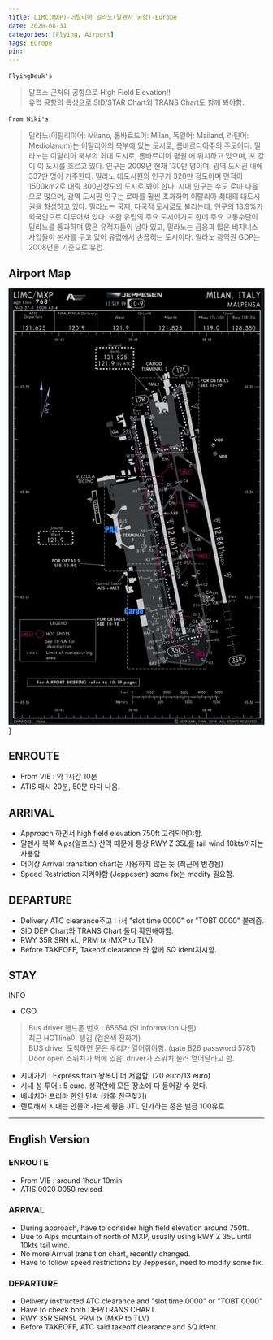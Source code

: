 ```yaml
---
title: LIMC(MXP)-이탈리아 밀라노(말펜사 공항)-Europe
date: 2020-08-31
categories: [Flying, Airport]
tags: Europe
pin:
---
```

`FlyingDeuk's`
>알프스 근처의 공항으로 High Field Elevation!! <br>
유럽 공항의 특성으로 SID/STAR Chart외 TRANS Chart도 함께 봐야함. <br>

`From Wiki's`
>밀라노(이탈리아어: Milano, 롬바르드어: Milan, 독일어: Mailand, 라틴어: Mediolanum)는 이탈리아의 북부에 있는 도시로, 롬바르디아주의 주도이다. 밀라노는 이탈리아 북부의 최대 도시로, 롬바르디아 평원 에 위치하고 있으며, 포 강이 이 도시를 흐르고 있다. 인구는 2009년 현재 130만 명이며, 광역 도시권 내에 337만 명이 거주한다. 밀라노 대도시현의 인구가 320만 정도이며 면적이 1500km2로 대략 300만정도의 도시로 봐야 한다. 시내 인구는 수도 로마 다음으로 많으며, 광역 도시권 인구는 로마를 훨씬 초과하여 이탈리아 최대의 대도시권을 형성하고 있다. 밀라노는 국제, 다국적 도시로도 불리는데, 인구의 13.9%가 외국인으로 이루어져 있다. 또한 유럽의 주요 도시이기도 한데 주요 교통수단이 밀라노를 통과하며 많은 유적지들이 남아 있고, 밀라노는 금융과 많은 비지니스 사업들이 본사를 두고 있어 유럽에서 손꼽히는 도시이다. 밀라노 광역권 GDP는 2008년을 기준으로 유럽.

## Airport Map
![mxp](/img/flying/airport/mxp_ap.jpg)]

## ENROUTE
- From VIE : 약 1시간 10분
- ATIS 매시 20분, 50분 마다 나옴.

## ARRIVAL
- Approach 하면서 high field elevation 750ft 고려되어야함.
- 말펜사 북쪽 Alps(알프스) 산맥 때문에 통상 RWY Z 35L를 tail wind 10kts까지는 사용함.
- 더이상 Arrival transition chart는 사용하지 않는 듯 (최근에 변경됨)
- Speed Restriction 지켜야함 (Jeppesen) some fix는 modify 필요함.

## DEPARTURE
- Delivery ATC clearance주고 나서 "slot time 0000" or "TOBT 0000" 불러줌.
- SID DEP Chart와 TRANS Chart 둘다 확인해야함.
- RWY 35R SRN xL, PRM tx (MXP to TLV)
- Before TAKEOFF, Takeoff clearance 와 함께 SQ ident지시함.

## STAY

INFO
- CGO
>Bus driver 핸드폰 번호 : 65654 (SI information 다름) <br>
최근 HOTline이 생김 (검은색 전화기) <br>
BUS driver 도착하면 문은 우리가 열어줘야함. (gate B26 password 5781)<br>
Door open 스위치가 벽에 있음. driver가 스위치 눌러 열어달라고 함.

- 시내가기 : Express train 왕복이 더 저렴함. (20 euro/13 euro)
- 시내 성 투어 : 5 euro. 성곽안에 모든 장소에 다 들어갈 수 있다.
- 베네치아 프리마 한인 민박 (카톡 친구찾기)
- 렌트해서 시내는 안들어가는게 좋음 JTL 인가하는 존은 벌금 100유로

----------
## English Version

### ENROUTE
- From VIE : around 1hour 10min
- ATIS 0020 0050 revised

### ARRIVAL
- During approach, have to consider high field elevation around 750ft.
- Due to Alps mountain of north of MXP, usually using RWY Z 35L until 10kts tail wind.
- No more Arrival transition chart, recently changed.
- Have to follow speed restrictions by Jeppesen, need to modify some fix.



### DEPARTURE
- Delivery instructed ATC clearance and "slot time 0000" or "TOBT 0000"
- Have to check both DEP/TRANS CHART.
- RWY 35R SRN5L PRM tx (MXP to TLV)
- Before TAKEOFF, ATC said takeoff clearance and SQ ident.

